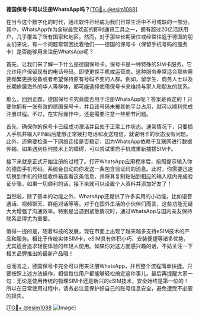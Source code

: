 **德国保号卡可以注册WhatsApp吗？**[[TG💪+ @esim1088](https://t.me/s/esim1088)]

在当今这个数字化的时代，通讯软件已经成为我们日常生活中不可或缺的一部分。其中，WhatsApp作为全球最受欢迎的即时通讯工具之一，拥有超过20亿活跃用户，几乎覆盖了所有国家和地区。然而，对于那些长期居住或经常往返于德国的朋友们来说，有一个问题常常困扰着他们——德国的保号卡（保留手机号码的服务卡）是否能够用来注册WhatsApp呢？

首先，让我们来了解一下什么是德国保号卡。保号卡是一种特殊的SIM卡服务，它允许用户保留现有的电话号码，即使更换手机或运营商。这种服务非常适合那些需要频繁更换设备或者希望保持原有号码不变的人群。例如，留学生、商务人士以及长期旅居海外的华人等群体，都可能选择使用保号卡来维持与家人和朋友的联系。

那么，回到正题，德国保号卡究竟能否用于注册WhatsApp呢？答案是肯定的！只要你拥有一张有效的德国保号卡，并且该号码未被其他平台占用，就可以顺利完成注册过程。不过，在实际操作中，还是需要注意一些细节问题。

首先，确保你的保号卡已经成功激活并且处于正常工作状态。通常情况下，只要插入手机并输入PIN码后能够正常拨打电话和发送短信，就说明卡的状态没有问题。此外，还需要检查一下网络连接是否稳定，因为WhatsApp依赖于互联网进行数据传输。如果遇到任何技术上的障碍，可以尝试重启手机或重新插拔SIM卡。

接下来就是正式开始注册的过程了。打开WhatsApp应用程序后，按照提示输入你的德国手机号码。系统会自动向你发送一条包含验证码的消息。此时，你需要迅速切换到手机的短信收件箱查看这条信息，并将其复制粘贴到相应的输入框内完成验证步骤。如果一切顺利的话，接下来就可以设置个人资料并添加好友了！

当然啦，除了基本的功能之外，WhatsApp还提供了许多实用的小功能，比如语音通话、视频聊天、群组对话等等。对于在国外生活的小伙伴们而言，这些功能无疑大大增强了沟通效率。特别是当遇到紧急情况时，通过WhatsApp与国内亲友保持联系显得尤为重要。

值得一提的是，随着科技的发展，现在市面上出现了越来越多支持eSIM技术的产品和服务。相比于传统实体SIM卡，eSIM具有体积小巧、安装便捷等诸多优势，尤其适合追求轻便体验的年轻人使用。如果你对这方面感兴趣的话，不妨关注一下相关品牌推出的最新产品哦！

总而言之，德国保号卡完全可以用来注册WhatsApp，并且整个流程简单快捷。只要按照上述方法操作，相信每位用户都能够轻松搞定这件事儿。最后再提醒大家一句：无论是使用传统的物理SIM卡还是新兴的eSIM技术，安全始终是第一位的！所以在日常使用过程中，请务必注意保护好自己的账号信息安全，避免遭受不必要的损失。

[[TG💪+ @esim1088](https://t.me/s/esim1088) ![Image](https://i.postimg.cc/4NQfJmqS/Snipaste-2025-05-13-00-14-12.png)]